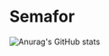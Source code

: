 # Semafor
![Anurag's GitHub stats](https://github-readme-stats.vercel.app/api?username=Semaffor&show_icons=true)
